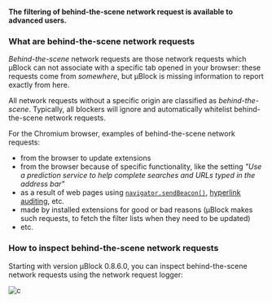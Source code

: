 **The filtering of behind-the-scene network request is available to advanced users.**

### What are behind-the-scene network requests

_Behind-the-scene_ network requests are those network requests which µBlock can not associate with a specific tab opened in your browser: these requests come from _somewhere_, but µBlock is missing information to report exactly from here.

All network requests without a specific origin are classified as _behind-the-scene_. Typically, all blockers will ignore and automatically whitelist behind-the-scene network requests.

For the Chromium browser, examples of behind-the-scene network requests:

- from the browser to update extensions
- from the browser because of specific functionality, like the setting _"Use a prediction service to help complete searches and URLs typed in the address bar"_
- as a result of web pages using [`navigator.sendBeacon()`](https://developer.mozilla.org/en-US/docs/Web/API/navigator.sendBeacon), [hyperlink auditing](http://www.wilderssecurity.com/threads/hyperlink-auditing-aka-a-ping-and-beacon-aka-navigator-sendbeacon.364904/), etc.
- made by installed extensions for good or bad reasons (µBlock makes such requests, to fetch the filter lists when they need to be updated)
- etc.

### How to inspect behind-the-scene network requests

Starting with version µBlock 0.8.6.0, you can inspect behind-the-scene network requests using the network request logger:

![c](https://cloud.githubusercontent.com/assets/585534/5888630/0691e7ee-a3d5-11e4-8510-ed0955f39deb.png)